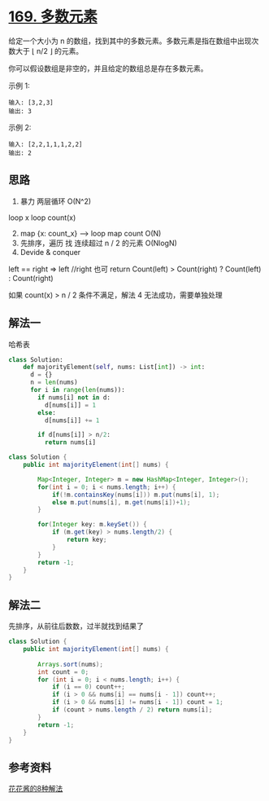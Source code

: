 # [169. 多数元素](https://leetcode-cn.com/problems/majority-element/submissions/)

给定一个大小为 n 的数组，找到其中的多数元素。多数元素是指在数组中出现次数大于 ⌊ n/2 ⌋ 的元素。

你可以假设数组是非空的，并且给定的数组总是存在多数元素。

示例 1:

```
输入: [3,2,3]
输出: 3
```

示例 2:

```
输入: [2,2,1,1,1,2,2]
输出: 2
```

## 思路

1. 暴力 两层循环 O(N^2)

  loop x
    loop count(x)

2. map {x: count_x} --> loop map count  O(N)
3. 先排序，遍历 找 连续超过 n / 2 的元素 O(NlogN)
4. Devide & conquer

  left == right => left //right 也可
  return Count(left) > Count(right) ? Count(left) : Count(right)

  如果 count(x) > n / 2 条件不满足，解法 4 无法成功，需要单独处理

## 解法一

哈希表

```python
class Solution:
    def majorityElement(self, nums: List[int]) -> int:
      d = {}
      n = len(nums)
      for i in range(len(nums)):
        if nums[i] not in d:
          d[nums[i]] = 1
        else:
          d[nums[i]] += 1

        if d[nums[i]] > n/2:
          return nums[i]
```

```Java
class Solution {
    public int majorityElement(int[] nums) {

        Map<Integer, Integer> m = new HashMap<Integer, Integer>();
        for(int i = 0; i < nums.length; i++) {
            if(!m.containsKey(nums[i])) m.put(nums[i], 1);
            else m.put(nums[i], m.get(nums[i])+1);
        }

        for(Integer key: m.keySet()) {
            if (m.get(key) > nums.length/2) {
                return key;
            }
        }
        return -1;
    }
}
```

## 解法二

先排序，从前往后数数，过半就找到结果了

```Java
class Solution {
    public int majorityElement(int[] nums) {
        
        Arrays.sort(nums);
        int count = 0;
        for (int i = 0; i < nums.length; i++) {
            if (i == 0) count++;
            if (i > 0 && nums[i] == nums[i - 1]) count++;
            if (i > 0 && nums[i] != nums[i - 1]) count = 1;
            if (count > nums.length / 2) return nums[i];
        }
        return -1;
    }
}
```

## 参考资料

[花花酱的8种解法](https://www.youtube.com/watch?v=LPIvL-jvGdA)